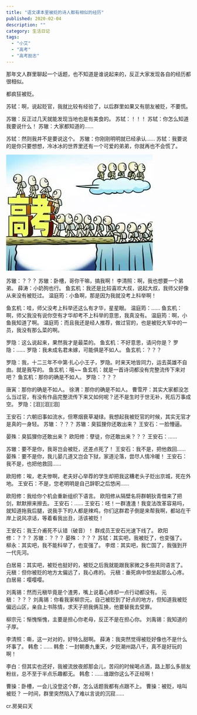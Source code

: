 ```yaml
---
title: "语文课本里被贬的诗人都有相似的经历"
published: 2020-02-04
description: ""
category: 生活日记
tags: 
  - "小艾"
  - "高考"
  - "高考励志"
---
```


那年文人群里聊起一个话题，也不知道是谁说起来的，反正大家发现各自的经历都很相似。

都疯狂被贬。

苏轼：啊，说起贬官，我就比较有经验了，以后群里如果又有朋友被贬，不要慌。

苏辙：反正过几天就能发现当地也是有美食的。 苏轼：！！！ 苏轼：你怎么知道我要说什么！ 苏辙：大家都知道的……

苏轼：然则我并不是要说这个。 苏辙：你刚刚明明就已经承认…… 苏轼：我要说的是你只要想想，冷冰冰的世界里还有一个可爱的弟弟，你就再也不会慌了。

![](assets/null14f021a793a8ee6d.jpg)

苏辙：？？？ 苏辙：卧槽，哥你干嘛，搞我啊！ 李清照：啊，我也想要一个弟弟。 薛涛：小奶狗也行。 鱼玄机：我还是比较喜欢大叔，说起大叔，我师父好像从来没有被贬过。 温庭筠：小鱼啊，那是因为我就没考上科举啊！

鱼玄机：哇，师父没考上科举还这么有才华，星星眼。 温庭筠：…… 鱼玄机：啊，师父我没有说你空有才华却考不上科举的意思，我真没有。 温庭筠：啊，小鱼我知道了啊。 温庭筠：而且我还是经人推荐，做过官的，也是被贬大军中的一员，我没有那么菜的啊。

罗隐：这么说起来，果然我才是最菜的。 鱼玄机：不好意思，请问你是？ 罗隐：…… 罗隐：我未成名君未嫁，可能俱是不如人。 鱼玄机：？？？

罗隐：我，十二三年不中第·扎心小王子，罗隐。时来天地皆同力，运去英雄不自由。就是我写的。 鱼玄机：哦~~ 鱼玄机：就是一首诗词都没有完整流传下来对吧？ 鱼玄机：那你的确是不如人。 罗隐：？？？

唐寅：那你的确是不如人。 徐渭：那你的确是不如人。 曹雪芹：其实大家都没怎么当过官，有没有作品完整流传下来又如何呢？还不是生时于世无补，死后万事成空。 罗隐：\[泪\]\[泪\]\[泪\]

王安石：六朝旧事如流水，但寒烟衰草凝绿。我想起我被贬官的时候，其实无官才是真的一身轻。 苏辙：？？？ 苏辙：臭狐狸你还敢出来？ 王安石：一脸懵逼。

晏殊：臭狐狸你还敢出来？ 欧阳修：孽徒，你还敢出来？？？ 王安石：……

苏辙：要不是你，我哥岂会被贬，还差点死了！ 王安石：我不是，把他救回…… 晏殊：要不是你，我儿晏几道又岂会下狱，家道沦落，尝尽人情冷暖！ 王安石：我不是，也把他救回……

欧阳修：唉，老夫惨啊，老夫好心举荐的学生却把我这糟老头子贬出京城，死在外地。 王安石：不是，您老明明是自己辞职之后悠闲……

欧阳修：我给你个机会重新组织下语言。 欧阳修从隔壁名将群朝狄青借来了把剑，默默擦来擦去。 王安石：…… 王安石：呸！一群渣渣！我变法改革容易吗，就知道拖我后腿，说我手下的人都是辣鸡，你们这群君子倒是来帮我啊，都站在干岸上说风凉话，等着看我出丑，活该被贬！

王安石：我王介甫死不认错（破音）！ 群成员王安石光速下线了。 欧阳修：？？？ 苏辙：？？？ 晏殊：？？？ 苏轼：其实吧，我被贬了，也变强了。 柳永：其实吧，我不能科举了，也变强了。 李煜：其实吧，我亡国了，我强到开一代先河。

白居易：其实吧，被贬也挺好的，被贬之后我就能跟我家微之多些共同语言了。 元稹：但你被贬的地方太偏远了，我心疼的。 元稹：垂死病中惊坐起那么心疼。 白居易：嘤嘤嘤。

刘禹锡：然而元稹毕竟是个渣男，嘴上说着心疼却一点行动都没有。 元稹：？？？ 刘禹锡：你看我家柳宗元，自己被贬到了好点的地方，但知道我被贬偏远山区，亲自上书陈情，求天子把我俩互换，他要替我去受罪。

柳宗元：惭愧惭愧，主要是担心你老母，反正不是在担心你。 刘禹锡：我知道的子厚。

李清照：嘶，这一对对的，好特么甜啊。 薛涛：我突然觉得被贬好像也不是什么坏事了。 韩愈：…… 韩愈：一封朝奏九重天，夕贬潮州路八千，真不是好玩的啊！

李白：但其实也还好，我被流放夜郎那会儿，苦闷的时候喝点酒，路上那么多朋友粉丝，总不至于半点乐趣都无。 韩愈：……谁跟你这么不正经啊！

曹操：卧槽，一会儿没登这个群，怎么话题我都有点跟不上。 曹操：被贬，啥叫被贬？ 一时间，群里突然陷入了难以言说的沉寂……

cr.房昊曰天
